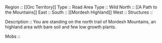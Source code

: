 Region :: [[Orc Territory]]
Type :: Road
Area Type :: Wild
North :: [[A Path to the Mountains]]
East :: 
South :: [[Mordesh Highland]]
West :: 
Structures ::

Description :: You are standing on the north trail of Mordesh Mountains, an highland area with bare soil and few low growth plants.

Mobs :: 